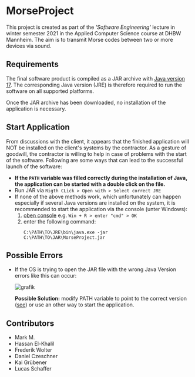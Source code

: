 # MorseProject

This project is created as part of the _'Software Engineering'_ lecture in winter semester 2021 in the Applied Computer
Science course at DHBW Mannheim. The aim is to transmit Morse codes between two or more devices via sound.

## Requirements

The final software product is compiled as a JAR archive with
[Java version 17](https://www.oracle.com/java/technologies/javase/jdk17-archive-downloads.html). The corresponding Java
version (JRE) is therefore required to run the software on all supported platforms.

Once the JAR archive has been downloaded, no installation of the application is necessary.

## Start Application

From discussions with the client, it appears that the finished application will NOT be installed on the client's systems
by the contractor. As a gesture of goodwill, the contractor is willing to help in case of problems with the start of the
software. Following are some ways that can lead to the successful launch of the software:

- **If the `PATH` variable was filled correctly during the installation of Java, the application can be started with a
  double click on the file.**
- Run JAR via `Rigth CLick > Open with > Select correct JRE`
- If none of the above methods work, which unfortunately can happen especially if several Java versions are installed on
  the system, it is recommended to start the application via the console (unter Windows):
    1. [oben console](https://www.howtogeek.com/235101/10-ways-to-open-the-command-prompt-in-windows-10/) e.g.
       `Win + R > enter "cmd" > OK`
    2. enter the following command:
       ```
       C:\PATH\TO\JRE\bin\java.exe -jar C:\PATH\TO\JAR\MorseProject.jar
       ```

## Possible Errors

- If the OS is trying to open the JAR file with the wrong Java Version errors like this can occur:

  ![grafik](https://user-images.githubusercontent.com/35914049/145673566-65f11bf2-6d52-4e5f-b6af-0a9e1f2e1ef6.png)

  **Possible Solution:** modify PATH variable to point to the correct
  version ([see](https://www.java.com/en/download/help/path.html)) or use an other way to start the application.

## Contributors

- Mark M.
- Hassan El-Khalil
- Frederik Wolter
- Daniel Czeschner
- Kai Grübener
- Lucas Schaffer
